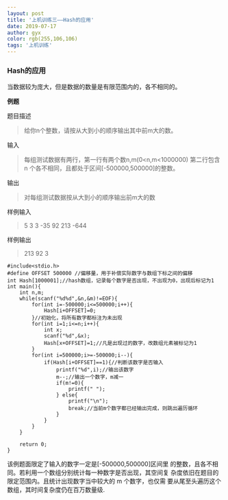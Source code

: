 ```yaml
---
layout: post
title: '上机训练三——Hash的应用'
date: 2019-07-17
author: gyx
color: rgb(255,106,106)
tags: '上机训练'
---
```


### Hash的应用

当数据较为庞大，但是数据的数量是有限范围内的，各不相同的。

**例题**

题目描述
>给你n个整数，请按从大到小的顺序输出其中前m大的数。

输入
>每组测试数据有两行，第一行有两个数n,m(0<n,m<1000000)
>第二行包含n 个各不相同，且都处于区间[-500000,500000]的整数。

输出
>对每组测试数据按从大到小的顺序输出前m大的数

样例输入
>5 3 
>3 -35 92 213 -644

样例输出
>213 92 3

```
#include<stdio.h>
#define OFFSET 500000 //偏移量，用于补偿实际数字与数组下标之间的偏移
int Hash[1000001];//hash数组，记录每个数字是否出现，不出现为0，出现后标记为1
int main(){
	int n,m;
	while(scanf("%d%d",&n,&m)!=EOF){
		for(int i=-500000;i<=500000;i++){
			Hash[i+OFFSET]=0;
		}//初始化，将所有数字都标注为未出现 
		for(int i=1;i<=n;i++){
			int x;
			scanf("%d",&x);
			Hash[x+OFFSET]=1;//凡是出现过的数字，改数组元素被标记为1 
		}
		for(int i=500000;i>=-500000;i--){
			if(Hash[i+OFFSET]==1){//判断该数字是否输入 
				printf("%d",i);//输出该数字 
				m--;//输出一个数字，m减一
				if(m!=0){
					printf(" ");
				} else{
					printf("\n");
					break;//当前m个数字都已经输出完成，则跳出遍历循环 
				}
			}
		} 
	}
	
	return 0; 
} 
```

该例题面限定了输入的数字一定是[-500000,500000]区间里 的整数，且各不相同。若利用一个数组分别统计每一种数字是否出现，其空间复 杂度依旧在题目的限定范围内。且统计出现数字当中较大的 m 个数字，也仅需 要从尾至头遍历这个数组，其时间复杂度仍在百万数量级.

 

